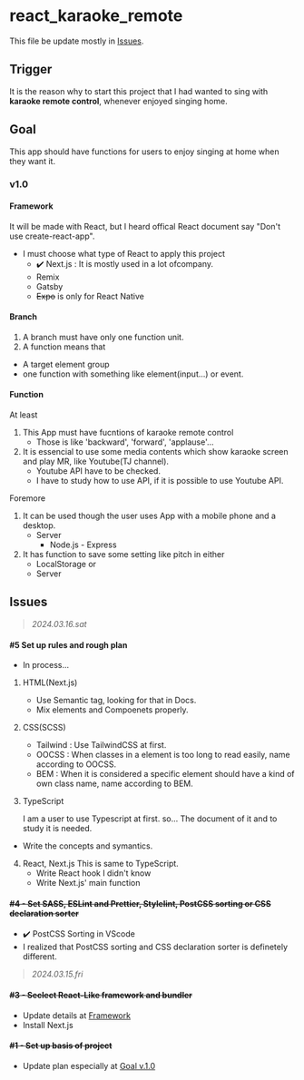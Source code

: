 # react_karaoke_remote

This file be update mostly in [Issues](#issues).

## Trigger

It is the reason why to start this project that I had wanted to sing with **karaoke remote control**, whenever enjoyed singing home.

## Goal

This app should have functions for users to enjoy singing at home when they want it.

### v1.0<span id='v1_0'></span>

#### Framework<a name='framework'></a>

It will be made with React, but I heard offical React document say "Don't use create-react-app".

- I must choose what type of React to apply this project
  - ✔️ Next.js : It is mostly used in a lot ofcompany.
  - Remix
  - Gatsby
  - ~~Expo~~ is only for React Native

#### Branch

1. A branch must have only one function unit.
2. A function means that

- A target element group
- one function with something like element(input...) or event.

#### Function

At least

1. This App must have fucntions of karaoke remote control
   - Those is like 'backward', 'forward', 'applause'...
2. It is essencial to use some media contents which show karaoke screen and play MR, like Youtube(TJ channel).
   - Youtube API have to be checked.
   - I have to study how to use API, if it is possible to use Youtube API.

Foremore

1. It can be used though the user uses App with a mobile phone and a desktop.
   - Server
     - Node.js - Express
2. It has function to save some setting like pitch in either
   - LocalStorage or
   - Server

## Issues <span id='issues'></span>

> _2024.03.16.sat_

#### #5 Set up rules and rough plan

- In process...

1. HTML(Next.js)

   - Use Semantic tag, looking for that in Docs.
   - Mix elements and Compoenets properly.

2. CSS(SCSS)

   - Tailwind : Use TailwindCSS at first.
   - OOCSS : When classes in a element is too long to read easily, name according to OOCSS.
   - BEM : When it is considered a specific element should have a kind of own class name, name according to BEM.

3. TypeScript

   I am a user to use Typescript at first. so... The document of it and to study it is needed.

- Write the concepts and symantics.

4. React, Next.js
   This is same to TypeScript.
   - Write React hook I didn't know
   - Write Next.js' main function

#### ~~#4 - Set SASS, ESLint and Prettier, Stylelint, PostCSS sorting or CSS declaration sorter~~

- ✔️ PostCSS Sorting in VScode
- I realized that PostCSS sorting and CSS declaration sorter is definetely different.

> _2024.03.15.fri_

#### ~~#3 - Seclect React-Like framework and bundler~~

- Update details at [Framework](#framework)
- Install Next.js

#### ~~#1 - Set up basis of project~~

- Update plan especially at [Goal v.1.0](#v1_0)
